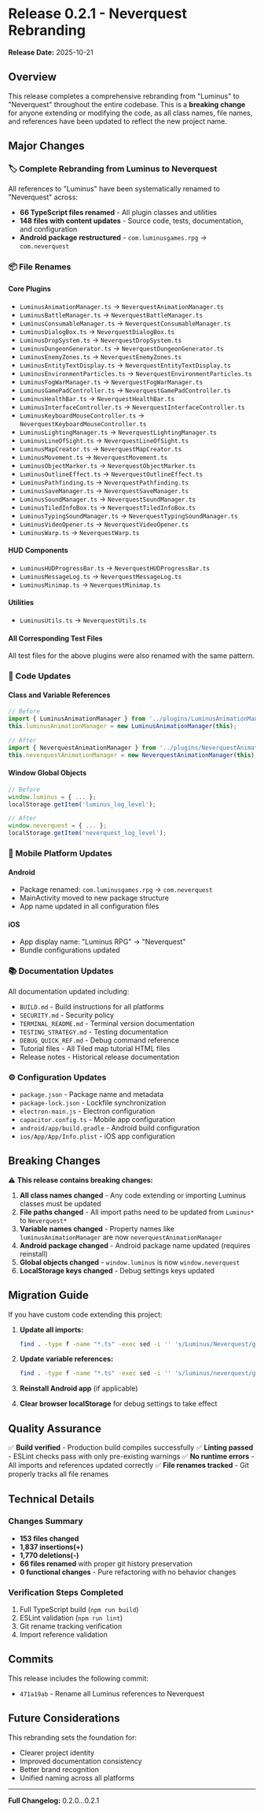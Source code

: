 # Release 0.2.1 - Neverquest Rebranding

**Release Date:** 2025-10-21

## Overview

This release completes a comprehensive rebranding from "Luminus" to "Neverquest" throughout the entire codebase. This is a **breaking change** for anyone extending or modifying the code, as all class names, file names, and references have been updated to reflect the new project name.

## Major Changes

### 🏷️ Complete Rebranding from Luminus to Neverquest

All references to "Luminus" have been systematically renamed to "Neverquest" across:
- **66 TypeScript files renamed** - All plugin classes and utilities
- **148 files with content updates** - Source code, tests, documentation, and configuration
- **Android package restructured** - `com.luminusgames.rpg` → `com.neverquest`

### 📦 File Renames

#### Core Plugins
- `LuminusAnimationManager.ts` → `NeverquestAnimationManager.ts`
- `LuminusBattleManager.ts` → `NeverquestBattleManager.ts`
- `LuminusConsumableManager.ts` → `NeverquestConsumableManager.ts`
- `LuminusDialogBox.ts` → `NeverquestDialogBox.ts`
- `LuminusDropSystem.ts` → `NeverquestDropSystem.ts`
- `LuminusDungeonGenerator.ts` → `NeverquestDungeonGenerator.ts`
- `LuminusEnemyZones.ts` → `NeverquestEnemyZones.ts`
- `LuminusEntityTextDisplay.ts` → `NeverquestEntityTextDisplay.ts`
- `LuminusEnvironmentParticles.ts` → `NeverquestEnvironmentParticles.ts`
- `LuminusFogWarManager.ts` → `NeverquestFogWarManager.ts`
- `LuminusGamePadController.ts` → `NeverquestGamePadController.ts`
- `LuminusHealthBar.ts` → `NeverquestHealthBar.ts`
- `LuminusInterfaceController.ts` → `NeverquestInterfaceController.ts`
- `LuminusKeyboardMouseController.ts` → `NeverquestKeyboardMouseController.ts`
- `LuminusLightingManager.ts` → `NeverquestLightingManager.ts`
- `LuminusLineOfSight.ts` → `NeverquestLineOfSight.ts`
- `LuminusMapCreator.ts` → `NeverquestMapCreator.ts`
- `LuminusMovement.ts` → `NeverquestMovement.ts`
- `LuminusObjectMarker.ts` → `NeverquestObjectMarker.ts`
- `LuminusOutlineEffect.ts` → `NeverquestOutlineEffect.ts`
- `LuminusPathfinding.ts` → `NeverquestPathfinding.ts`
- `LuminusSaveManager.ts` → `NeverquestSaveManager.ts`
- `LuminusSoundManager.ts` → `NeverquestSoundManager.ts`
- `LuminusTiledInfoBox.ts` → `NeverquestTiledInfoBox.ts`
- `LuminusTypingSoundManager.ts` → `NeverquestTypingSoundManager.ts`
- `LuminusVideoOpener.ts` → `NeverquestVideoOpener.ts`
- `LuminusWarp.ts` → `NeverquestWarp.ts`

#### HUD Components
- `LuminusHUDProgressBar.ts` → `NeverquestHUDProgressBar.ts`
- `LuminusMessageLog.ts` → `NeverquestMessageLog.ts`
- `LuminusMinimap.ts` → `NeverquestMinimap.ts`

#### Utilities
- `LuminusUtils.ts` → `NeverquestUtils.ts`

#### All Corresponding Test Files
All test files for the above plugins were also renamed with the same pattern.

### 🔄 Code Updates

#### Class and Variable References
```typescript
// Before
import { LuminusAnimationManager } from '../plugins/LuminusAnimationManager';
this.luminusAnimationManager = new LuminusAnimationManager(this);

// After
import { NeverquestAnimationManager } from '../plugins/NeverquestAnimationManager';
this.neverquestAnimationManager = new NeverquestAnimationManager(this);
```

#### Window Global Objects
```javascript
// Before
window.luminus = { ... };
localStorage.getItem('luminus_log_level');

// After
window.neverquest = { ... };
localStorage.getItem('neverquest_log_level');
```

### 📱 Mobile Platform Updates

#### Android
- Package renamed: `com.luminusgames.rpg` → `com.neverquest`
- MainActivity moved to new package structure
- App name updated in all configuration files

#### iOS
- App display name: "Luminus RPG" → "Neverquest"
- Bundle configurations updated

### 📚 Documentation Updates

All documentation updated including:
- `BUILD.md` - Build instructions for all platforms
- `SECURITY.md` - Security policy
- `TERMINAL_README.md` - Terminal version documentation
- `TESTING_STRATEGY.md` - Testing documentation
- `DEBUG_QUICK_REF.md` - Debug command reference
- Tutorial files - All Tiled map tutorial HTML files
- Release notes - Historical release documentation

### ⚙️ Configuration Updates

- `package.json` - Package name and metadata
- `package-lock.json` - Lockfile synchronization
- `electron-main.js` - Electron configuration
- `capacitor.config.ts` - Mobile app configuration
- `android/app/build.gradle` - Android build configuration
- `ios/App/App/Info.plist` - iOS app configuration

## Breaking Changes

⚠️ **This release contains breaking changes:**

1. **All class names changed** - Any code extending or importing Luminus classes must be updated
2. **File paths changed** - All import paths need to be updated from `Luminus*` to `Neverquest*`
3. **Variable names changed** - Property names like `luminusAnimationManager` are now `neverquestAnimationManager`
4. **Android package changed** - Android package name updated (requires reinstall)
5. **Global objects changed** - `window.luminus` is now `window.neverquest`
6. **LocalStorage keys changed** - Debug settings keys updated

## Migration Guide

If you have custom code extending this project:

1. **Update all imports:**
   ```bash
   find . -type f -name "*.ts" -exec sed -i '' 's/Luminus/Neverquest/g' {} +
   ```

2. **Update variable references:**
   ```bash
   find . -type f -name "*.ts" -exec sed -i '' 's/luminus/neverquest/g' {} +
   ```

3. **Reinstall Android app** (if applicable)

4. **Clear browser localStorage** for debug settings to take effect

## Quality Assurance

✅ **Build verified** - Production build compiles successfully
✅ **Linting passed** - ESLint checks pass with only pre-existing warnings
✅ **No runtime errors** - All imports and references updated correctly
✅ **File renames tracked** - Git properly tracks all file renames

## Technical Details

### Changes Summary
- **153 files changed**
- **1,837 insertions(+)**
- **1,770 deletions(-)**
- **66 files renamed** with proper git history preservation
- **0 functional changes** - Pure refactoring with no behavior changes

### Verification Steps Completed
1. Full TypeScript build (`npm run build`)
2. ESLint validation (`npm run lint`)
3. Git rename tracking verification
4. Import reference validation

## Commits

This release includes the following commit:
- `471a19ab` - Rename all Luminus references to Neverquest

## Future Considerations

This rebranding sets the foundation for:
- Clearer project identity
- Improved documentation consistency
- Better brand recognition
- Unified naming across all platforms

---

**Full Changelog:** 0.2.0...0.2.1
